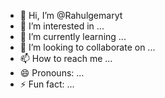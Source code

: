 - 👋 Hi, I’m @Rahulgemaryt
- 👀 I’m interested in ...
- 🌱 I’m currently learning ...
- 💞️ I’m looking to collaborate on ...
- 📫 How to reach me ...
- 😄 Pronouns: ...
- ⚡ Fun fact: ...

<!---
Rahulgemaryt/Rahulgemaryt is a ✨ special ✨ repository because its `README.md` (this file) appears on your GitHub profile.
You can click the Preview link to take a look at your changes.
--->
